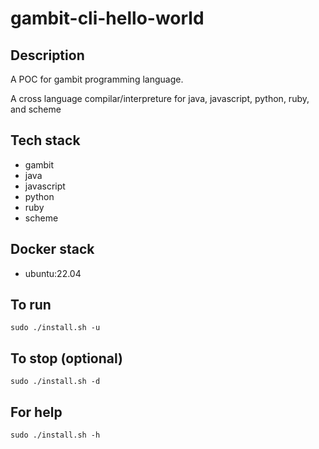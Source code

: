 # gambit-cli-hello-world

## Description
A POC for gambit programming language.

A cross language compilar/interpreture for
java, javascript, python, ruby, and scheme

## Tech stack
- gambit
- java
- javascript
- python
- ruby
- scheme

## Docker stack
- ubuntu:22.04

## To run
`sudo ./install.sh -u`

## To stop (optional)
`sudo ./install.sh -d`

## For help
`sudo ./install.sh -h`
